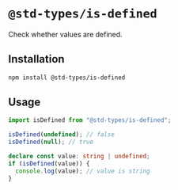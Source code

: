 # `@std-types/is-defined`

Check whether values are defined.

## Installation

```sh
npm install @std-types/is-defined
```

## Usage

```ts
import isDefined from "@std-types/is-defined";

isDefined(undefined); // false
isDefined(null); // true

declare const value: string | undefined;
if (isDefined(value)) {
  console.log(value); // value is string
}
```
